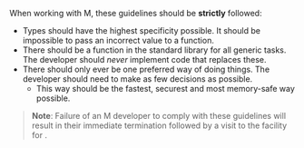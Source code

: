 When working with M, these guidelines should be **strictly** followed:

- Types should have the highest specificity possible. It should be impossible to pass an incorrect value to a function.
- There should be a function in the standard library for all generic tasks. The developer should *never* implement code that replaces these.
- There should only ever be one preferred way of doing things. The developer should need to make as few decisions as possible.
    - This way should be the fastest, securest and most memory-safe way possible.

> **Note**: Failure of an M developer to comply with these guidelines will result in their immediate termination followed by a visit to the facility for .
